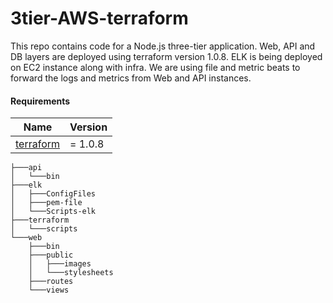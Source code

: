 # 3tier-AWS-terraform
This repo contains code for a Node.js three-tier application. Web, API and DB layers are deployed using terraform version 1.0.8. ELK is being deployed on EC2 instance along with infra. We are using file and metric beats to forward the logs and metrics from Web and API instances.

#### Requirements

| Name | Version |
|------|---------|
| <a name="requirement_terraform"></a> [terraform](#requirement\_terraform) | = 1.0.8 |

```
├───api
│   └───bin
├───elk
│   ├───ConfigFiles
│   ├───pem-file
│   └───Scripts-elk
├───terraform
│   └───scripts
└───web
    ├───bin
    ├───public
    │   ├───images
    │   └───stylesheets
    ├───routes
    └───views
```
